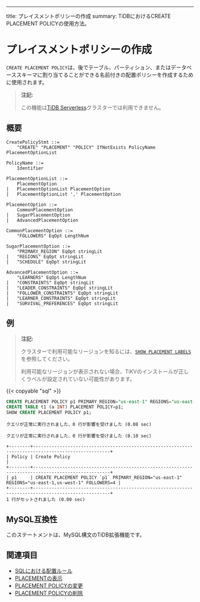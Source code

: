 ---
title: プレイスメントポリシーの作成
summary: TiDBにおけるCREATE PLACEMENT POLICYの使用方法。

# プレイスメントポリシーの作成

`CREATE PLACEMENT POLICY`は、後でテーブル、パーティション、またはデータベーススキーマに割り当てることができる名前付きの配置ポリシーを作成するために使用されます。

> **注記:**
>
> この機能は[TiDB Serverless](https://docs.pingcap.com/tidbcloud/select-cluster-tier#tidb-serverless)クラスターでは利用できません。

## 概要

```ebnf+diagram
CreatePolicyStmt ::=
    "CREATE" "PLACEMENT" "POLICY" IfNotExists PolicyName PlacementOptionList

PolicyName ::=
    Identifier

PlacementOptionList ::=
    PlacementOption
|   PlacementOptionList PlacementOption
|   PlacementOptionList ',' PlacementOption

PlacementOption ::=
    CommonPlacementOption
|   SugarPlacementOption
|   AdvancedPlacementOption

CommonPlacementOption ::=
    "FOLLOWERS" EqOpt LengthNum

SugarPlacementOption ::=
    "PRIMARY_REGION" EqOpt stringLit
|   "REGIONS" EqOpt stringLit
|   "SCHEDULE" EqOpt stringLit

AdvancedPlacementOption ::=
    "LEARNERS" EqOpt LengthNum
|   "CONSTRAINTS" EqOpt stringLit
|   "LEADER_CONSTRAINTS" EqOpt stringLit
|   "FOLLOWER_CONSTRAINTS" EqOpt stringLit
|   "LEARNER_CONSTRAINTS" EqOpt stringLit
|   "SURVIVAL_PREFERENCES" EqOpt stringLit
```

## 例

> **注記:**
>
> クラスターで利用可能なリージョンを知るには、[`SHOW PLACEMENT LABELS`](/sql-statements/sql-statement-show-placement-labels.md)を参照してください。
>
> 利用可能なリージョンが表示されない場合、TiKVのインストールが正しくラベルが設定されていない可能性があります。

{{< copyable "sql" >}}

```sql
CREATE PLACEMENT POLICY p1 PRIMARY_REGION="us-east-1" REGIONS="us-east-1,us-west-1" FOLLOWERS=4;
CREATE TABLE t1 (a INT) PLACEMENT POLICY=p1;
SHOW CREATE PLACEMENT POLICY p1;
```

```
クエリが正常に実行されました、0 行が影響を受けました (0.08 sec)

クエリが正常に実行されました、0 行が影響を受けました (0.10 sec)

+--------+---------------------------------------------------------------------------------------------------+
| Policy | Create Policy                                                                                     |
+--------+---------------------------------------------------------------------------------------------------+
| p1     | CREATE PLACEMENT POLICY `p1` PRIMARY_REGION="us-east-1" REGIONS="us-east-1,us-west-1" FOLLOWERS=4 |
+--------+---------------------------------------------------------------------------------------------------+
1 行がセットされました (0.00 sec)
```

## MySQL互換性

このステートメントは、MySQL構文のTiDB拡張機能です。

## 関連項目

* [SQLにおける配置ルール](/placement-rules-in-sql.md)
* [PLACEMENTの表示](/sql-statements/sql-statement-show-placement.md)
* [PLACEMENT POLICYの変更](/sql-statements/sql-statement-alter-placement-policy.md)
* [PLACEMENT POLICYの削除](/sql-statements/sql-statement-drop-placement-policy.md)